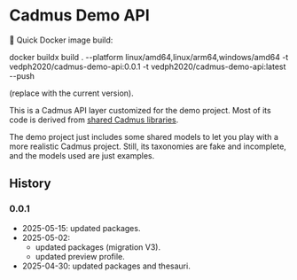 ﻿# Cadmus Demo API

🐋 Quick Docker image build:

  docker buildx build . --platform linux/amd64,linux/arm64,windows/amd64 -t vedph2020/cadmus-demo-api:0.0.1 -t vedph2020/cadmus-demo-api:latest --push

(replace with the current version).

This is a Cadmus API layer customized for the demo project. Most of its code is derived from [shared Cadmus libraries](https://github.com/vedph/cadmus-api).

The demo project just includes some shared models to let you play with a more realistic Cadmus project. Still, its taxonomies are fake and incomplete, and the models used are just examples.

## History

### 0.0.1

- 2025-05-15: updated packages.
- 2025-05-02:
  - updated packages (migration V3).
  - updated preview profile.
- 2025-04-30: updated packages and thesauri.
